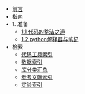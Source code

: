 * [前言](./markdown/preface.md)
* [指南](./markdown/instruction.md)
* 1\. 准备
    * [1.1 代码的整洁之道](./markdown/cleanCode.md)
    * [1.2 python解释器与笔记](./markdown/pythonInterpeterAndNote.md)
* 检索
    * [代码工具索引](./markdown/codeToolIdx.md)
    * [数据索引](./markdown/dataIdx.md)
    * [库分类汇总](./markdown/libraryClassiSummary.md)
    * [参考文献索引](./markdown/reference.md)
    * [实验索引](./markdown/experimentIdx.md)



